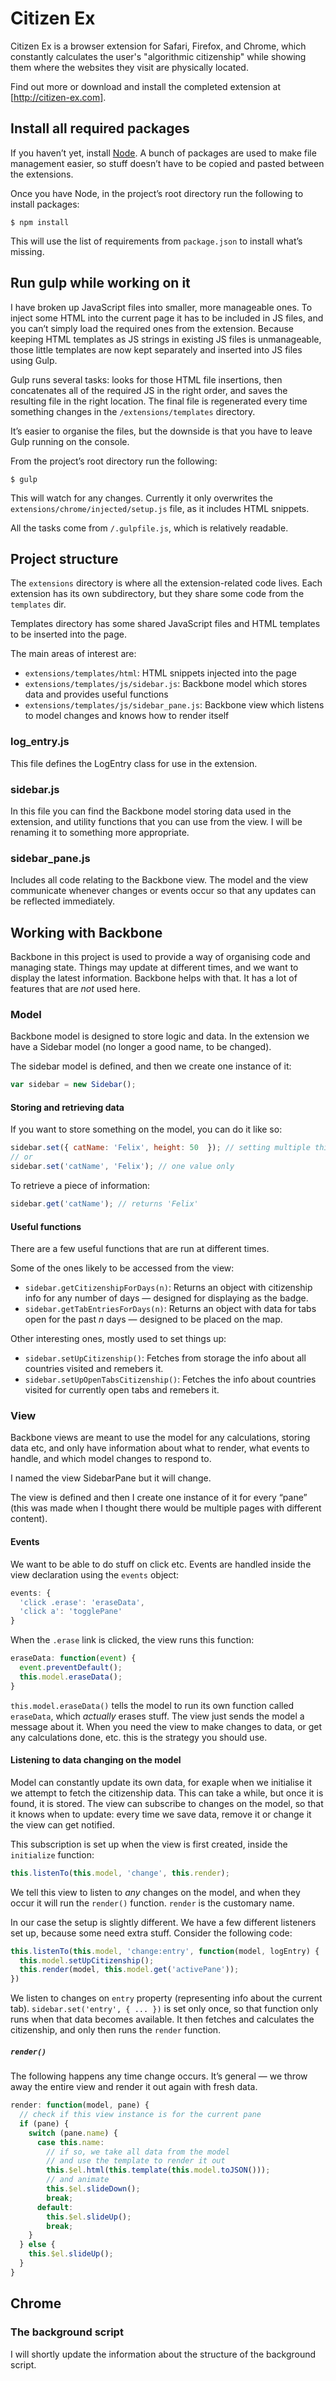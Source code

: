 # Citizen Ex

Citizen Ex is a browser extension for Safari, Firefox, and Chrome, which constantly calculates the user's "algorithmic citizenship" while showing them where the websites they visit are physically located.

Find out more or download and install the completed extension at [http://citizen-ex.com].

## Install all required packages

If you haven’t yet, install [Node](https://nodejs.org/). A bunch of packages are used to make file management easier, so stuff doesn’t have to be copied and pasted between the extensions.

Once you have Node, in the project’s root directory run the following to install packages:

```
$ npm install
```

This will use the list of requirements from `package.json` to install what’s missing.

## Run gulp while working on it

I have broken up JavaScript files into smaller, more manageable ones. To inject some HTML into the current page it has to be included in JS files, and you can’t simply load the required ones from the extension. Because keeping HTML templates as JS strings in existing JS files is unmanageable, those little templates are now kept separately and inserted into JS files using Gulp.

Gulp runs several tasks: looks for those HTML file insertions, then concatenates all of the required JS in the right order, and saves the resulting file in the right location. The final file is regenerated every time something changes in the `/extensions/templates` directory.

It’s easier to organise the files, but the downside is that you have to leave Gulp running on the console.

From the project’s root directory run the following:

```
$ gulp
```

This will watch for any changes. Currently it only overwrites the `extensions/chrome/injected/setup.js` file, as it includes HTML snippets.

All the tasks come from `/.gulpfile.js`, which is relatively readable.

## Project structure

The `extensions` directory is where all the extension-related code lives. Each extension has its own subdirectory, but they share some code from the `templates` dir.

Templates directory has some shared JavaScript files and HTML templates to be inserted into the page.

The main areas of interest are:
- `extensions/templates/html`: HTML snippets injected into the page
- `extensions/templates/js/sidebar.js`: Backbone model which stores data and provides useful functions
- `extensions/templates/js/sidebar_pane.js`: Backbone view which listens to model changes and knows how to render itself

### log_entry.js

This file defines the LogEntry class for use in the extension.

### sidebar.js

In this file you can find the Backbone model storing data used in the extension, and utility functions that you can use from the view. I will be renaming it to something more appropriate.

### sidebar_pane.js

Includes all code relating to the Backbone view. The model and the view communicate whenever changes or events occur so that any updates can be reflected immediately.

## Working with Backbone

Backbone in this project is used to provide a way of organising code and managing state. Things may update at different times, and we want to display the latest information. Backbone helps with that. It has a lot of features that are *not* used here.

### Model

Backbone model is designed to store logic and data. In the extension we have a Sidebar model (no longer a good name, to be changed).

The sidebar model is defined, and then we create one instance of it:

```js
var sidebar = new Sidebar();
```

#### Storing and retrieving data

If you want to store something on the model, you can do it like so:

```js
sidebar.set({ catName: 'Felix', height: 50  }); // setting multiple things at once is possible
// or
sidebar.set('catName', 'Felix'); // one value only
```
To retrieve a piece of information:

```js
sidebar.get('catName'); // returns 'Felix'
```

#### Useful functions

There are a few useful functions that are run at different times.

Some of the ones likely to be accessed from the view:

- `sidebar.getCitizenshipForDays(n)`: Returns an object with citizenship info for any number of days — designed for displaying as the badge.
- `sidebar.getTabEntriesForDays(n)`: Returns an object with data for tabs open for the past _n_ days — designed to be placed on the map.

Other interesting ones, mostly used to set things up:

- `sidebar.setUpCitizenship()`: Fetches from storage the info about all countries visited and remebers it.
- `sidebar.setUpOpenTabsCitizenship()`: Fetches the info about countries visited for currently open tabs and remebers it.

### View

Backbone views are meant to use the model for any calculations, storing data etc, and only have information about what to render, what events to handle, and which model changes to respond to.

I named the view SidebarPane but it will change.

The view is defined and then I create one instance of it for every “pane” (this was made when I thought there would be multiple pages with different content).

#### Events

We want to be able to do stuff on click etc. Events are handled inside the view declaration using the `events` object:

```js
events: {
  'click .erase': 'eraseData',
  'click a': 'togglePane'
}
```

When the `.erase` link is clicked, the view runs this function:

```js
eraseData: function(event) {
  event.preventDefault();
  this.model.eraseData();
}
```

`this.model.eraseData()` tells the model to run its own function called `eraseData`, which *actually* erases stuff. The view just
sends the model a message about it. When you need the view to make changes to data, or get any calculations done, etc. this is the strategy you should use.

#### Listening to data changing on the model

Model can constantly update its own data, for exaple when we initialise it we attempt to fetch the citizenship data. This can take a while, but once it is found, it is stored. The view can subscribe to changes on the model, so that it knows when to update: every time we save data, remove it or change it the view can get notified.

This subscription is set up when the view is first created, inside the `initialize` function:

```js
this.listenTo(this.model, 'change', this.render);
```

We tell this view to listen to *any* changes on the model, and when they occur it will run the `render()` function. `render` is the customary name.

In our case the setup is slightly different. We have a few different listeners set up, because some need extra stuff. Consider the following code:

```js
this.listenTo(this.model, 'change:entry', function(model, logEntry) {
  this.model.setUpCitizenship();
  this.render(model, this.model.get('activePane'));
})
```

We listen to changes on `entry` property (representing info about the current tab). `sidebar.set('entry', { ... })` is set only once, so that function only runs when that data becomes available. It then fetches and calculates the citizenship, and only then runs the `render` function.

##### `render()`

The following happens any time change occurs. It’s general — we throw away the entire view and render it out again with fresh data.

```js
render: function(model, pane) {
  // check if this view instance is for the current pane
  if (pane) {
    switch (pane.name) {
      case this.name:
        // if so, we take all data from the model
        // and use the template to render it out
        this.$el.html(this.template(this.model.toJSON()));
        // and animate
        this.$el.slideDown();
        break;
      default:
        this.$el.slideUp();
        break;
    }
  } else {
    this.$el.slideUp();
  }
}
```

## Chrome

### The background script

I will shortly update the information about the structure of the background script.
